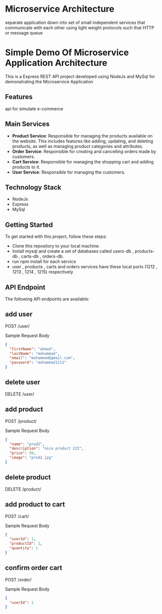 # Microservice Architecture

separate application down into set of small independent services that communicate
with each other using light weight protocols such that HTTP or message queue

# Simple Demo Of Microservice Application Architecture

This is a Express REST API project developed using NodeJs and MySql for demonstrating the Microservice Application

## Features

api for simulate e-commerce

## Main Services

- **Product Service**: Responsible for managing the products available on the website. This includes features like adding, updating, and deleting products, as well as managing product categories and attributes.
- **Order Service**: Responsible for creating and cancelling orders made by customers.
- **Cart Service**: Responsible for managing the shopping cart and adding products to it.
- **User Service**: Responsible for managing the customers.

## Technology Stack

- NodeJs
- Express
- MySql

## Getting Started

To get started with this project, follow these steps:

- Clone this repository to your local machine.
- Install mysql and create a set of databases called users-db , products-db , carts-db , orders-db.
- run npm install for each service
- user , products , carts and orders services have these local ports (1212 , 1213 , 1214 , 1215) respectively

## API Endpoint

The following API endpoints are available:

## add user

POST /user/

Sample Request Body

```json
{
  "firstName": "ahmad",
  "lastName": "mohammad",
  "email": "mohammad@gmail.com",
  "password": "mohammad1212"
}
```

## delete user

DELETE /user/

## add product

POST /product/

Sample Request Body

```json
{
  "name": "prod2",
  "description": "nice product 222",
  "price": 50,
  "image": "prod2.jpg"
}
```

## delete product

DELETE /product/

## add product to cart

POST /cart/

Sample Request Body

```json
{
  "userId": 1,
  "productId": 1,
  "quantity": 1
}
```

## confirm order cart

POST /order/

Sample Request Body

```json
{
  "userId": 1
}
```
